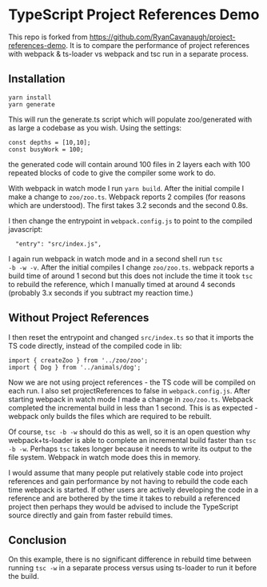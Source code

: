 # TypeScript Project References Demo

This repo is forked from https://github.com/RyanCavanaugh/project-references-demo.  It is to compare the performance of project references with webpack & ts-loader vs webpack and tsc run in a separate process.

## Installation
```
yarn install
yarn generate
```
This will run the generate.ts script which will populate zoo/generated with as large a codebase as you wish. Using the settings:
```
const depths = [10,10];
const busyWork = 100;
```
the generated code will contain around 100 files in 2 layers each with 100 repeated blocks of code to give the compiler some work to do.

With webpack in watch mode I run <code>yarn build</code>.  After the initial compile I make a change to <code>zoo/zoo.ts</code>.  Webpack reports 2 compiles (for reasons which are understood).  The first takes 3.2 seconds and the second 0.8s.

I then change the entrypoint in <code>webpack.config.js</code> to point to the compiled javascript:
```
  "entry": "src/index.js",
```
I again run webpack in watch mode and in a second shell run <code>tsc -b -w -v</code>.  After the initial compiles I change <code>zoo/zoo.ts</code>.  webpack reports a build time of around 1 second but this does not include the time it took <code>tsc</code> to rebuild the reference, which I manually timed at around 4 seconds (probably 3.x seconds if you subtract my reaction time.)

## Without Project References

I then reset the entrypoint and changed <code>src/index.ts</code> so that it imports the TS code directly, instead of the compiled code in lib:
```
import { createZoo } from '../zoo/zoo';
import { Dog } from '../animals/dog';
```
Now we are not using project references - the TS code will be compiled on each run.  I also set projectReferences to false in <code>webpack.config.js</code>.  After starting webpack in watch mode I made a change in <code>zoo/zoo.ts</code>.  Webpack completed the incremental build in less than 1 second.  This is as expected - webpack only builds the files which are required to be rebuilt.

Of course, <code>tsc -b -w</code> should do this as well, so it is an open question why webpack+ts-loader is able to complete an incremental build faster than <code>tsc -b -w</code>.  Perhaps <code>tsc</code> takes longer because it needs to write its output to the file system.  Webpack in watch mode does this in memory.

I would assume that many people put relatively stable code into project references and gain performance by not having to rebuild the code each time webpack is started.  If other users are actively developing the code in a reference and are bothered by the time it takes to rebuild a referenced project then perhaps they would be advised to include the TypeScript source directly and gain from faster rebuild times.

## Conclusion

On this example, there is no significant difference in rebuild time between running <code>tsc -w</code> in a separate process versus using ts-loader to run it before the build.
